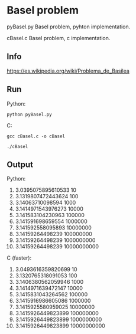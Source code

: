 # Basel problem

pyBasel.py 	Basel problem, pyhton implementation.

cBasel.c 	Basel problem, c implementation.

## Info
https://es.wikipedia.org/wiki/Problema_de_Basilea

## Run

Python:

```python pyBasel.py```

C:

```gcc cBasel.c -o cBasel```

```./cBasel```

## Output

Python:	

1.  3.0395075895610533 	 10
2.  3.1319807472443624 	 100
3.  3.14063710098594 	 1000
4.  3.1414971543976273 	 10000
5.  3.141583104230963 	 100000
6.  3.141591698659554 	 1000000
7.  3.141592558095893 	 10000000
8.  3.14159264498239 	 100000000
9.  3.14159264498239 	 1000000000
10. 3.14159264498239 	 10000000000

C (faster):

1.  3.0493616359820699 10
2.  3.1320765318091053 100
3.  3.1406380562059946 1000
4.  3.1414971639472147 10000
5.  3.1415831043264562 100000
6.  3.1415916986605086 1000000
7.  3.1415925580959025 10000000
8.  3.1415926449823899 100000000
9.  3.1415926449823899 1000000000
10. 3.1415926449823899 10000000000
